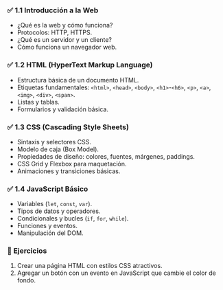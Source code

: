 ### ✅ 1.1 Introducción a la Web
- ¿Qué es la web y cómo funciona?
- Protocolos: HTTP, HTTPS.
- ¿Qué es un servidor y un cliente?
- Cómo funciona un navegador web.

### ✅ 1.2 HTML (HyperText Markup Language)
- Estructura básica de un documento HTML.
- Etiquetas fundamentales: `<html>`, `<head>`, `<body>`, `<h1>`-`<h6>`, `<p>`, `<a>`, `<img>`, `<div>`, `<span>`.
- Listas y tablas.
- Formularios y validación básica.

### ✅ 1.3 CSS (Cascading Style Sheets)
- Sintaxis y selectores CSS.
- Modelo de caja (Box Model).
- Propiedades de diseño: colores, fuentes, márgenes, paddings.
- CSS Grid y Flexbox para maquetación.
- Animaciones y transiciones básicas.

### ✅ 1.4 JavaScript Básico
- Variables (`let`, `const`, `var`).
- Tipos de datos y operadores.
- Condicionales y bucles (`if`, `for`, `while`).
- Funciones y eventos.
- Manipulación del DOM.

### 🔹 Ejercicios
1. Crear una página HTML con estilos CSS atractivos.
2. Agregar un botón con un evento en JavaScript que cambie el color de fondo.
